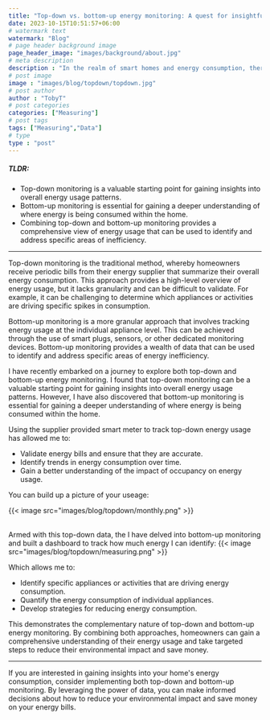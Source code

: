 ```yaml
---
title: "Top-down vs. bottom-up energy monitoring: A quest for insightful data"
date: 2023-10-15T10:51:57+06:00
# watermark text
watermark: "Blog"
# page header background image
page_header_image: "images/background/about.jpg"
# meta description
description : "In the realm of smart homes and energy consumption, there are two main approaches to monitoring energy usage: top-down and bottom-up."
# post image
image : "images/blog/topdown/topdown.jpg"
# post author
author : "TobyT"
# post categories
categories: ["Measuring"]
# post tags
tags: ["Measuring","Data"]
# type
type : "post"
---
```


##### TLDR:

* Top-down monitoring is a valuable starting point for gaining insights into overall energy usage patterns.
* Bottom-up monitoring is essential for gaining a deeper understanding of where energy is being consumed within the home.
* Combining top-down and bottom-up monitoring provides a comprehensive view of energy usage that can be used to identify and address specific areas of inefficiency.

----
Top-down monitoring is the traditional method, whereby homeowners receive periodic bills from their energy supplier that summarize their overall energy consumption. This approach provides a high-level overview of energy usage, but it lacks granularity and can be difficult to validate. For example, it can be challenging to determine which appliances or activities are driving specific spikes in consumption.

Bottom-up monitoring is a more granular approach that involves tracking energy usage at the individual appliance level. This can be achieved through the use of smart plugs, sensors, or other dedicated monitoring devices. Bottom-up monitoring provides a wealth of data that can be used to identify and address specific areas of energy inefficiency.

I have recently embarked on a journey to explore both top-down and bottom-up energy monitoring. I found that top-down monitoring can be a valuable starting point for gaining insights into overall energy usage patterns. However, I have also discovered that bottom-up monitoring is essential for gaining a deeper understanding of where energy is being consumed within the home.

Using the supplier provided smart meter to track top-down energy usage has allowed me to:

* Validate energy bills and ensure that they are accurate.
* Identify trends in energy consumption over time.
* Gain a better understanding of the impact of occupancy on energy usage.

You can build up a picture of your useage:

 {{< image src="images/blog/topdown/monthly.png" >}}


<br>Armed with this top-down data, the I have delved into bottom-up monitoring and built a dashboard to track how much energy I can identify:
{{< image src="images/blog/topdown/measuring.png" >}}

Which allows me to: 

* Identify specific appliances or activities that are driving energy consumption.
*  Quantify the energy consumption of individual appliances.
* Develop strategies for reducing energy consumption.




This demonstrates the complementary nature of top-down and bottom-up energy monitoring. By combining both approaches, homeowners can gain a comprehensive understanding of their energy usage and take targeted steps to reduce their environmental impact and save money.

----
If you are interested in gaining insights into your home's energy consumption, consider implementing both top-down and bottom-up monitoring. By leveraging the power of data, you can make informed decisions about how to reduce your environmental impact and save money on your energy bills.